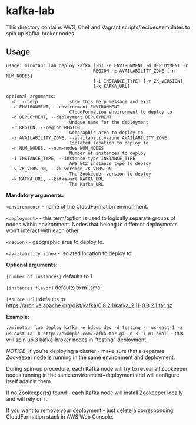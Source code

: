 kafka-lab
=========
This directory contains AWS, Chef and Vagrant scripts/recipes/templates to spin up Kafka-broker nodes.

## Usage

```
usage: minotaur lab deploy kafka [-h] -e ENVIRONMENT -d DEPLOYMENT -r
                                 REGION -z AVAILABILITY_ZONE [-n NUM_NODES]
                                 [-i INSTANCE_TYPE] [-v ZK_VERSION]
                                 [-k KAFKA_URL]

optional arguments:
  -h, --help            show this help message and exit
  -e ENVIRONMENT, --environment ENVIRONMENT
                        CloudFormation environment to deploy to
  -d DEPLOYMENT, --deployment DEPLOYMENT
                        Unique name for the deployment
  -r REGION, --region REGION
                        Geographic area to deploy to
  -z AVAILABILITY_ZONE, --availability-zone AVAILABILITY_ZONE
                        Isolated location to deploy to
  -n NUM_NODES, --num-nodes NUM_NODES
                        Number of instances to deploy
  -i INSTANCE_TYPE, --instance-type INSTANCE_TYPE
                        AWS EC2 instance type to deploy
  -v ZK_VERSION, --zk-version ZK_VERSION
                        The Zookeeper version to deploy
  -k KAFKA_URL, --kafka-url KAFKA_URL
                        The Kafka URL
```

**Mandatory arguments:**

`<environment>` - name of the CloudFormation environment.

`<deployment>` - this term/option is used to logically separate groups of nodes within environment. Nodes that belong to different deployments won't interact with each other.

`<region>` - geographic area to deploy to.

`<availability zone>` - isolated location to deploy to.

**Optional arguments:**

`[number of instances]` defaults to 1

`[instances flavor]` defaults to m1.small

`[source url]` defaults to https://archive.apache.org/dist/kafka/0.8.2.1/kafka_2.11-0.8.2.1.tar.gz

**Example:**

`./minotaur lab deploy kafka -e bdoss-dev -d testing -r us-east-1 -z us-east-1a -k http://example.com/kafka.tar.gz -n 3 -i m1.small` - this will spin up 3 kafka-broker nodes in "testing" deployment.

*NOTICE:* If you're deploying a cluster - make sure that a separate Zookeeper node is running in the same environment and deployment.

During spin-up procedure, each Kafka node will try to reveal all Zookeeper nodes running in the same environment+deployment and will configure itself against them.

If no Zookeeper(s) found - each Kafka node will install Zookeeper locally and will rely on it.

If you want to remove your deployment - just delete a corresponding CloudFormation stack in AWS Web Console.
